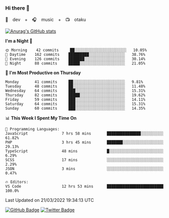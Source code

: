 ### Hi there 👋

🚀　dev　+　🎧　music　+　📺　otaku


[![Anurag's GitHub stats](https://github-readme-stats.vercel.app/api?username=koheitasaka&count_private=true&show_icons=true&theme=monokai)](https://github.com/koheitasaka/github-readme-stats)

<!--START_SECTION:waka-->
**I'm a Night 🦉** 

```text
🌞 Morning    42 commits     ██░░░░░░░░░░░░░░░░░░░░░░░   10.05% 
🌆 Daytime    162 commits    █████████░░░░░░░░░░░░░░░░   38.76% 
🌃 Evening    126 commits    ███████░░░░░░░░░░░░░░░░░░   30.14% 
🌙 Night      88 commits     █████░░░░░░░░░░░░░░░░░░░░   21.05%

```
📅 **I'm Most Productive on Thursday** 

```text
Monday       41 commits     ██░░░░░░░░░░░░░░░░░░░░░░░   9.81% 
Tuesday      48 commits     ██░░░░░░░░░░░░░░░░░░░░░░░   11.48% 
Wednesday    64 commits     ███░░░░░░░░░░░░░░░░░░░░░░   15.31% 
Thursday     82 commits     █████░░░░░░░░░░░░░░░░░░░░   19.62% 
Friday       59 commits     ███░░░░░░░░░░░░░░░░░░░░░░   14.11% 
Saturday     64 commits     ███░░░░░░░░░░░░░░░░░░░░░░   15.31% 
Sunday       60 commits     ███░░░░░░░░░░░░░░░░░░░░░░   14.35%

```


📊 **This Week I Spent My Time On** 

```text
💬 Programming Languages: 
JavaScript               7 hrs 58 mins       ███████████████░░░░░░░░░░   61.82% 
PHP                      3 hrs 45 mins       ███████░░░░░░░░░░░░░░░░░░   29.13% 
TypeScript               48 mins             █░░░░░░░░░░░░░░░░░░░░░░░░   6.29% 
SCSS                     17 mins             ░░░░░░░░░░░░░░░░░░░░░░░░░   2.29% 
JSON                     3 mins              ░░░░░░░░░░░░░░░░░░░░░░░░░   0.47%

🔥 Editors: 
VS Code                  12 hrs 53 mins      █████████████████████████   100.0%

```


 Last Updated on 21/03/2022 19:34:13 UTC
<!--END_SECTION:waka-->

[![GitHub Badge](https://img.shields.io/badge/GitHub-100000?style=for-the-badge&logo=github&logoColor=white)](https://github.com/koheitasaka)
[![Twitter Badge](https://img.shields.io/badge/Twitter-1DA1F2?style=for-the-badge&logo=twitter&logoColor=white)](https://twitter.com/sleep_asleep_)
